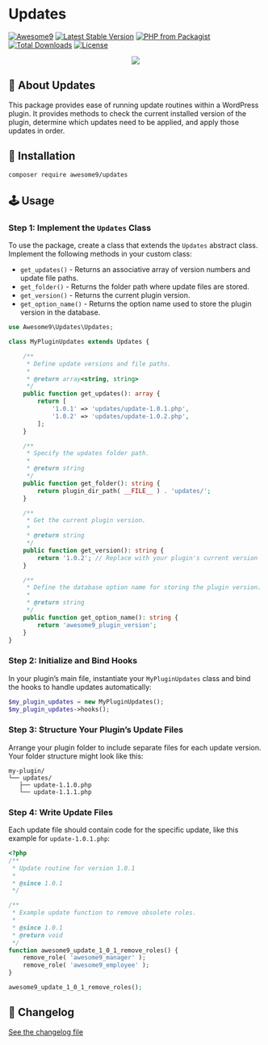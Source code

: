 # Updates

[![Awesome9](https://img.shields.io/badge/Awesome-9-brightgreen)](https://awesome9.co)
[![Latest Stable Version](https://poser.pugx.org/awesome9/updates/v/stable)](https://packagist.org/packages/awesome9/updates)
[![PHP from Packagist](https://img.shields.io/packagist/php-v/awesome9/updates.svg)](https://packagist.org/packages/awesome9/updates)
[![Total Downloads](https://poser.pugx.org/awesome9/updates/downloads)](https://packagist.org/packages/awesome9/updates)
[![License](https://poser.pugx.org/awesome9/updates/license)](https://packagist.org/packages/awesome9/updates)

<p align="center">
	<img src="https://img.icons8.com/nolan/256/approve-and-update.png"/>
</p>

## 📃 About Updates

This package provides ease of running update routines within a WordPress plugin. It provides methods to check the current installed version of the plugin, determine which updates need to be applied, and apply those updates in order.


## 💾 Installation

``` bash
composer require awesome9/updates
```

## 🕹 Usage

### Step 1: Implement the `Updates` Class

To use the package, create a class that extends the `Updates` abstract class. Implement the following methods in your custom class:

- `get_updates()` - Returns an associative array of version numbers and update file paths.
- `get_folder()` - Returns the folder path where update files are stored.
- `get_version()` - Returns the current plugin version.
- `get_option_name()` - Returns the option name used to store the plugin version in the database.

```php
use Awesome9\Updates\Updates;

class MyPluginUpdates extends Updates {

    /**
     * Define update versions and file paths.
     *
     * @return array<string, string>
     */
    public function get_updates(): array {
        return [
            '1.0.1' => 'updates/update-1.0.1.php',
            '1.0.2' => 'updates/update-1.0.2.php',
        ];
    }

    /**
     * Specify the updates folder path.
     *
     * @return string
     */
    public function get_folder(): string {
        return plugin_dir_path( __FILE__ ) . 'updates/';
    }

    /**
     * Get the current plugin version.
     *
     * @return string
     */
    public function get_version(): string {
        return '1.0.2'; // Replace with your plugin's current version
    }

    /**
     * Define the database option name for storing the plugin version.
     *
     * @return string
     */
    public function get_option_name(): string {
        return 'awesome9_plugin_version';
    }
}
```

### Step 2: Initialize and Bind Hooks

In your plugin’s main file, instantiate your `MyPluginUpdates` class and bind the hooks to handle updates automatically:

```php
$my_plugin_updates = new MyPluginUpdates();
$my_plugin_updates->hooks();
```

### Step 3: Structure Your Plugin’s Update Files

Arrange your plugin folder to include separate files for each update version. Your folder structure might look like this:

```
my-plugin/
└── updates/
   ├── update-1.1.0.php
   └── update-1.1.1.php
```

### Step 4: Write Update Files

Each update file should contain code for the specific update, like this example for `update-1.0.1.php`:

```php
<?php
/**
 * Update routine for version 1.0.1
 *
 * @since 1.0.1
 */

/**
 * Example update function to remove obsolete roles.
 *
 * @since 1.0.1
 * @return void
 */
function awesome9_update_1_0_1_remove_roles() {
	remove_role( 'awesome9_manager' );
	remove_role( 'awesome9_employee' );
}

awesome9_update_1_0_1_remove_roles();
```

## 📖 Changelog

[See the changelog file](./CHANGELOG.md)
